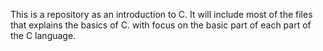 This is a repository as an introduction to C.
It will include most of the files that explains the basics of C. with focus on the basic part of each part of the C language.
